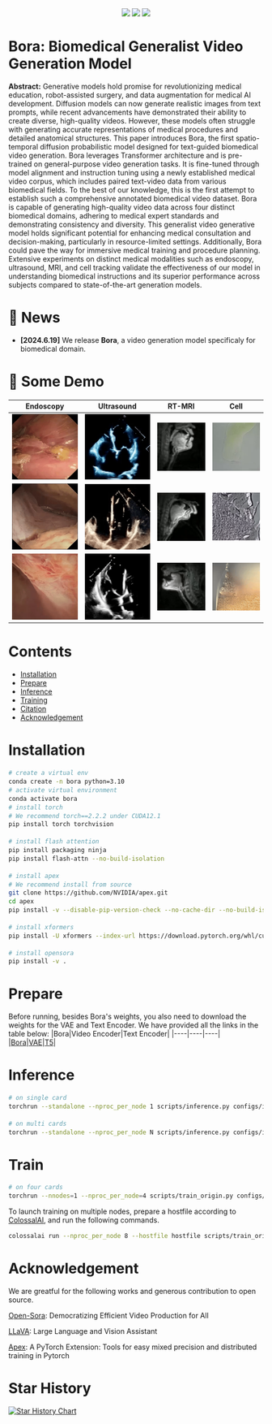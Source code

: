 <div align="center">
    <a href="https://github.com/Weixiang-Sun/Bora/stargazers"><img src="https://img.shields.io/github/stars/Weixiang-Sun/Bora?style=social"></a>
    <a href="https://weixiang-sun.github.io/Bora/"><img src="https://img.shields.io/badge/Gallery-View-orange?logo=&amp"></a>
    <a href="https://huggingface.co/Sweson/Bora"><img src="https://img.shields.io/badge/%F0%9F%A4%97%20Hugging%20Face-Model-blue"></a>
</div>

# Bora: Biomedical Generalist Video Generation Model
**Abstract:** Generative models hold promise for revolutionizing medical education, robot-assisted surgery, and data augmentation for medical AI development. Diffusion models can now generate realistic images from text prompts, while recent advancements have demonstrated their ability to create diverse, high-quality videos. However, these models often struggle with generating accurate representations of medical procedures and detailed anatomical structures. This paper introduces Bora, the first spatio-temporal diffusion probabilistic model designed for text-guided biomedical video generation. Bora leverages Transformer architecture and is pre-trained on general-purpose video generation tasks. It is fine-tuned through model alignment and instruction tuning using a newly established medical video corpus, which includes paired text-video data from various biomedical fields. To the best of our knowledge, this is the first attempt to establish such a comprehensive annotated biomedical video dataset. Bora is capable of generating high-quality video data across four distinct biomedical domains, adhering to medical expert standards and demonstrating consistency and diversity. This generalist video generative model holds significant potential for enhancing medical consultation and decision-making, particularly in resource-limited settings. Additionally, Bora could pave the way for immersive medical training and procedure planning. Extensive experiments on distinct medical modalities such as endoscopy, ultrasound, MRI, and cell tracking validate the effectiveness of our model in understanding biomedical instructions and its superior performance across subjects compared to state-of-the-art generation models.

# 📰 News
- **[2024.6.19]** We release **Bora**, a video generation model specificaly for biomedical domain.

# 🎥 Some Demo
| Endoscopy | Ultrasound | RT-MRI | Cell |
| ------ | ------ | ------ | ------ |
| <img src="examples/endo/sample_0.gif" width=""> | <img src="examples/uls/sample_1.gif" width=""> | <img src="examples/mri/sample_1.gif" width=""> | <img src="examples/cell/sample_0.gif" width=""> |
| <img src="examples/endo/sample_4.gif" width=""> | <img src="examples/uls/sample_6.gif" width=""> | <img src="examples/mri/sample_2.gif" width=""> | <img src="examples/cell/sample_4.gif" width=""> |
| <img src="examples/endo/sample_6.gif" width=""> | <img src="examples/uls/sample_8.gif" width=""> | <img src="examples/mri/sample_3.gif" width=""> | <img src="examples/cell/sample_7.gif" width=""> |

# Contents
- [Installation](#installation)
- [Prepare](#prepare)
- [Inference](#inference)
- [Training](#training)
- [Citation](#citation)
- [Acknowledgement](#acknowledgement)

# Installation
```bash
# create a virtual env
conda create -n bora python=3.10
# activate virtual environment
conda activate bora
# install torch
# We recommend torch==2.2.2 under CUDA12.1
pip install torch torchvision

# install flash attention
pip install packaging ninja
pip install flash-attn --no-build-isolation

# install apex
# We recommend install from source
git clone https://github.com/NVIDIA/apex.git
cd apex
pip install -v --disable-pip-version-check --no-cache-dir --no-build-isolation --config-settings "--build-option=--cpp_ext" --config-settings "--build-option=--cuda_ext" ./

# install xformers
pip install -U xformers --index-url https://download.pytorch.org/whl/cu121

# install opensora
pip install -v .
```

# Prepare
Before running, besides Bora's weights, you also need to download the weights for the VAE and Text Encoder. We have provided all the links in the table below:
|Bora|Video Encoder|Text Encoder|
|----|----|----|
|[Bora](https://huggingface.co/Sweson/Bora)|[VAE](https://huggingface.co/stabilityai/sd-vae-ft-ema)|[T5](https://huggingface.co/DeepFloyd/t5-v1_1-xxl)|

# Inference
```bash
# on single card
torchrun --standalone --nproc_per_node 1 scripts/inference.py configs/infer.py --ckpt-path Bora_CKPT

# on multi cards
torchrun --standalone --nproc_per_node N scripts/inference.py configs/infer.py --ckpt-path Bora_CKPT
```

# Train
```bash
# on four cards
torchrun --nnodes=1 --nproc_per_node=4 scripts/train_origin.py configs/train.py --data-path CSV_PATH --ckpt-path Bora_CKPT
```
To launch training on multiple nodes, prepare a hostfile according
to [ColossalAI](https://colossalai.org/docs/basics/launch_colossalai/#launch-with-colossal-ai-cli), and run the
following commands.
```bash
colossalai run --nproc_per_node 8 --hostfile hostfile scripts/train_origin.py configs/train.py --data-path CSV_PATH --ckpt-path Bora_CKPT
```

# Acknowledgement
We are greatful for the following works and generous contribution to open source.

[Open-Sora](https://github.com/hpcaitech/Open-Sora): Democratizing Efficient Video Production for All

[LLaVA](https://github.com/haotian-liu/LLaVA): Large Language and Vision Assistant

[Apex](https://github.com/NVIDIA/apex): A PyTorch Extension: Tools for easy mixed precision and distributed training in Pytorch



# Star History

[![Star History Chart](https://api.star-history.com/svg?repos=Weixiang-Sun/Bora&type=Date)](https://star-history.com/#Weixiang-Sun/Bora&Date)